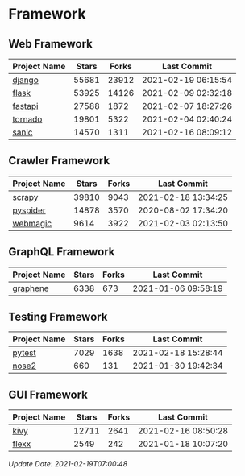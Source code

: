 # Framework

## Web Framework
| Project Name | Stars | Forks | Last Commit |
| ------------ | ----- | ----- | ----------- |
| [django](https://github.com/django/django) | 55681 | 23912 | 2021-02-19 06:15:54 |
| [flask](https://github.com/pallets/flask) | 53925 | 14126 | 2021-02-09 02:32:18 |
| [fastapi](https://github.com/tiangolo/fastapi) | 27588 | 1872 | 2021-02-07 18:27:26 |
| [tornado](https://github.com/tornadoweb/tornado) | 19801 | 5322 | 2021-02-04 02:40:24 |
| [sanic](https://github.com/sanic-org/sanic) | 14570 | 1311 | 2021-02-16 08:09:12 |

## Crawler Framework
| Project Name | Stars | Forks | Last Commit |
| ------------ | ----- | ----- | ----------- |
| [scrapy](https://github.com/scrapy/scrapy) | 39810 | 9043 | 2021-02-18 13:34:25 |
| [pyspider](https://github.com/binux/pyspider) | 14878 | 3570 | 2020-08-02 17:34:20 |
| [webmagic](https://github.com/code4craft/webmagic) | 9614 | 3922 | 2021-02-03 02:13:50 |

## GraphQL Framework
| Project Name | Stars | Forks | Last Commit |
| ------------ | ----- | ----- | ----------- |
| [graphene](https://github.com/graphql-python/graphene) | 6338 | 673 | 2021-01-06 09:58:19 |

## Testing Framework
| Project Name | Stars | Forks | Last Commit |
| ------------ | ----- | ----- | ----------- |
| [pytest](https://github.com/pytest-dev/pytest) | 7029 | 1638 | 2021-02-18 15:28:44 |
| [nose2](https://github.com/nose-devs/nose2) | 660 | 131 | 2021-01-30 19:42:34 |

## GUI Framework
| Project Name | Stars | Forks | Last Commit |
| ------------ | ----- | ----- | ----------- |
| [kivy](https://github.com/kivy/kivy) | 12711 | 2641 | 2021-02-16 08:50:28 |
| [flexx](https://github.com/flexxui/flexx) | 2549 | 242 | 2021-01-18 10:07:20 |

*Update Date: 2021-02-19T07:00:48*